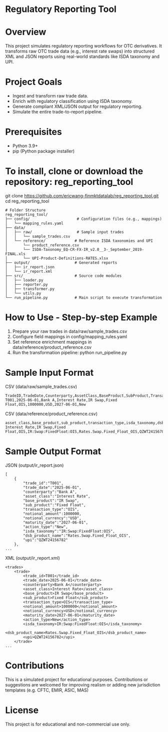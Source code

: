 # Regulatory Reporting Tool


# Overview
This project simulates regulatory reporting workflows for OTC derivatives. It transforms raw OTC trade data (e.g., interest rate swaps) into structured XML and JSON reports using real-world standards like ISDA taxonomy and UPI.


# Project Goals
- Ingest and transform raw trade data.
- Enrich with regulatory classification using ISDA taxonomy.
- Generate compliant XML/JSON output for regulatory reporting.
- Simulate the entire trade-to-report pipeline.


# Prerequisites
- Python 3.9+
- pip (Python package installer)


# To install, clone or download the repository: reg_reporting_tool

git clone https://github.com/ericwang-finmktdatalab/reg_reporting_tool.git
cd reg_reporting_tool


```plaintext
# Folder Structure
reg_reporting_tool/
├── config/                     # Configuration files (e.g., mappings)
│   └── mapping_rules.yaml
├── data/
│   ├── raw/                    # Sample input trades
│   │   └── sample_trades.csv
│   └── reference/             # Reference ISDA taxonomies and UPI
│       └── product_reference.csv
│       └── ISDA-Taxonomy_EQ-CR-FX-IR_v2.0__3-_September_2019-FINAL.xls
│       └── UPI-Product-Definitions-RATES.xlsx
├── output/                    # Generated reports
│   ├── ir_report.json
│   └── ir_report.xml
├── src/                       # Source code modules
│   ├── loader.py
│   ├── reporter.py
│   ├── transformer.py
│   └── utils.py
└── run_pipeline.py            # Main script to execute transformation
```


# How to Use - Step-by-step Example
1) Prepare your raw trades in data/raw/sample_trades.csv
2) Configure field mappings in config/mapping_rules.yaml
3) Set reference enrichment mappings in data/reference/product_reference.csv
4) Run the transformation pipeline: python run_pipeline.py


# Sample Input Format

CSV (data/raw/sample_trades.csv)
```plaintext
TradeID,TradeDate,Counterparty,AssetClass,BaseProduct,SubProduct,TransactionType,Notional,Currency,Maturity,Action
T001,2025-06-01,Bank A,Interest Rate,IR Swap,Fixed Float,OIS,1000000,USD,2027-06-01,New
```

CSV (data/reference/product_reference.csv)
```plaintext
asset_class,base_product,sub_product,transaction_type,isda_taxonomy,dsb_product_name,upi
Interest Rate,IR Swap,Fixed Float,OIS,IR:Swap:FixedFloat:OIS,Rates.Swap.Fixed_Float_OIS,QZWT24156782
```


# Sample Output Format
JSON (output/ir_report.json)
```plaintext
[
    {
        "trade_id":"T001",
        "trade_date":"2025-06-01",
        "counterparty":"Bank A",
        "asset_class":"Interest Rate",
        "base_product":"IR Swap",
        "sub_product":"Fixed Float",
        "transaction_type":"OIS",
        "notional_amount":1000000,
        "notional_currency":"USD",
        "maturity_date":"2027-06-01",
        "action_type":"New",
        "isda_taxonomy":"IR:Swap:FixedFloat:OIS",
        "dsb_product_name":"Rates.Swap.Fixed_Float_OIS",
        "upi":"QZWT24156782"
    },
...
```

XML (output/ir_report.xml)
```plaintext
<trades>
	<trade>
		<trade_id>T001</trade_id>
		<trade_date>2025-06-01</trade_date>
		<counterparty>Bank A</counterparty>
		<asset_class>Interest Rate</asset_class>
		<base_product>IR Swap</base_product>
		<sub_product>Fixed Float</sub_product>
		<transaction_type>OIS</transaction_type>
		<notional_amount>1000000</notional_amount>
		<notional_currency>USD</notional_currency>
		<maturity_date>2027-06-01</maturity_date>
		<action_type>New</action_type>
		<isda_taxonomy>IR:Swap:FixedFloat:OIS</isda_taxonomy>
		<dsb_product_name>Rates.Swap.Fixed_Float_OIS</dsb_product_name>
		<upi>QZWT24156782</upi>
	</trade>
...
```


# Contributions
This is a simulated project for educational purposes. Contributions or suggestions are welcomed for improving realism or adding new jurisdiction templates (e.g. CFTC, EMIR, ASIC, MAS)


# License
This project is for educational and non-commercial use only.
